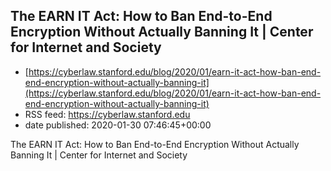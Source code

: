 ## The EARN IT Act: How to Ban End-to-End Encryption Without Actually Banning It | Center for Internet and Society
 - [https://cyberlaw.stanford.edu/blog/2020/01/earn-it-act-how-ban-end-end-encryption-without-actually-banning-it](https://cyberlaw.stanford.edu/blog/2020/01/earn-it-act-how-ban-end-end-encryption-without-actually-banning-it)
 - RSS feed: https://cyberlaw.stanford.edu
 - date published: 2020-01-30 07:46:45+00:00

The EARN IT Act: How to Ban End-to-End Encryption Without Actually Banning It | Center for Internet and Society

